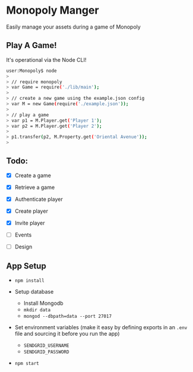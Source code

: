 Monopoly Manger
===============

Easily manage your assets during a game of Monopoly


Play A Game!
------------

It's operational via the Node CLI!

```bash
user:Monopoly$ node
> 
> // require monopoly
> var Game = require('./lib/main');
> 
> // create a new game using the example.json config
> var M = new Game(require('./example.json'));
> 
> // play a game
> var p1 = M.Player.get('Player 1');
> var p2 = M.Player.get('Player 2');
>
> p1.transfer(p2, M.Property.get('Oriental Avenue'));
> 
```


Todo:
-----

- [X] Create a game
- [X] Retrieve a game
- [X] Authenticate player
- [X] Create player
- [X] Invite player
- [ ] Events
- [ ] Design


App Setup
---------

- `npm install`

- Setup database

  - Install Mongodb
  - `mkdir data`
  - `mongod --dbpath=data --port 27017`

- Set environment variables (make it easy by defining exports in an `.env` file 
  and sourcing it before you run the app)

  - `SENDGRID_USERNAME`
  - `SENDGRID_PASSWORD`

- `npm start`

